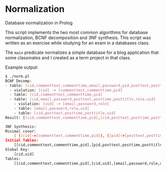 # Normalization
Database normalization in Prolog

This script implements the two most common algorithms for database normalization, BCNF decomposition and 3NF synthesis. This script was written as an exercise while studying for an exam in a databases class.

The `main` predicate normalizes a simple database for a blog application that some classmates and I created as a term project in that class.

Example output:
```sh
$ ./norm.pl
BCNF Decomp:
- table: [cid,commenttext,commenttime,email,password,pid,posttext,posttime,posttitle,role,uid]
  - violation: [cid] -> [commenttext,commenttime,pid]
  - table: [cid,commenttext,commenttime,pid]
  - table: [cid,email,password,posttext,posttime,posttitle,role,uid]
    - violation: [uid] -> [email,password,role]
    - table: [email,password,role,uid]
    - table: [cid,posttext,posttime,posttitle,uid]
Result: [[cid,commenttext,commenttime,pid],[cid,posttext,posttime,posttitle,uid],[email,password,role,uid]]

3NF Synthesis:
Minimal cover:
	[ ([cid]->[commenttext,commenttime,pid]), ([pid]->[posttext,posttime,posttitle]), ([uid]->[email,password,role])]
Initial Tables:
	[[cid,commenttext,commenttime,pid],[pid,posttext,posttime,posttitle],[email,password,role,uid]]
Global Key:
	[cid,uid]
Tables:
	[[cid,commenttext,commenttime,pid],[cid,uid],[email,password,role,uid],[pid,posttext,posttime,posttitle]]
```
